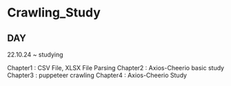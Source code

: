 # Crawling_Study

## DAY
22.10.24 ~ studying

Chapter1 : CSV File, XLSX File Parsing
Chapter2 : Axios-Cheerio basic study
Chapter3 : puppeteer crawling
Chapter4 : Axios-Cheerio Study
